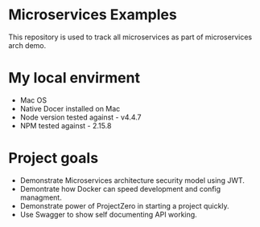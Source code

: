 # Microservices Examples
This repository is used to track all microservices as part of microservices arch demo.

# My local envirment

* Mac OS
* Native Docer installed on Mac
* Node version tested against - v4.4.7
* NPM tested against - 2.15.8

# Project goals

* Demonstrate Microservices architecture security model using JWT.
* Demontrate how Docker can speed development and config managment.
* Demonstrate power of ProjectZero in starting a project quickly.
* Use Swagger to show self documenting API working.

